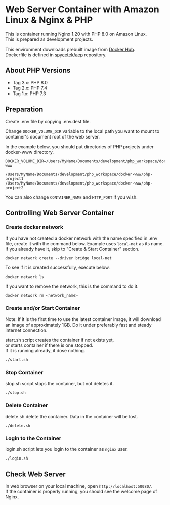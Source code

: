 # Web Server Container with Amazon Linux & Nginx & PHP
This is container running Nginx 1.20 with PHP 8.0 on Amazon Linux.  
This is prepared as development projects.

This environment downloads prebuilt image from [Docker Hub](https://cloud.docker.com/u/spycetek/repository/docker/spycetek/aep).  
Dockerfile is defined in [spycetek/aep](https://bitbucket.org/spycetek/aep) repository.

## About PHP Versions
* Tag 3.x: PHP 8.0
* Tag 2.x: PHP 7.4
* Tag 1.x: PHP 7.3

## Preparation
Create .env file by copying .env.dest file.

Change `DOCKER_VOLUME_DIR` variable to the local path you want to mount to container's document root of the web server.

In the example below, you should put directories of PHP projects under docker-www directory.
```
DOCKER_VOLUME_DIR=/Users/MyName/Documents/development/php_workspace/docker-www
```

```
/Users/MyName/Documents/development/php_workspace/docker-www/php-project1
/Users/MyName/Documents/development/php_workspace/docker-www/php-project2
```

You can also change `CONTAINER_NAME` and `HTTP_PORT` if you wish.


## Controlling Web Server Container
### Create docker network
If you have not created a docker network with the name specified in .env file,
create it with the command below. Example uses `local-net` as its name.  
If you already have it, skip to "Create & Start Container" section.

```
docker network create --driver bridge local-net
```

To see if it is created successfully, execute below.
```
docker network ls
```

If you want to remove the network, this is the command to do it.
```
docker network rm <network_name>
```

### Create and/or Start Container
Note: If it is the first time to use the latest container image, it will download an image of approximately 1GB. Do it under preferably fast and steady internet connection.

start.sh script creates the container if not exists yet,  
or starts container if there is one stopped.  
If it is running already, it dose nothing.
```
./start.sh
```

### Stop Container
stop.sh script stops the container, but not deletes it.
```
./stop.sh
```

### Delete Container
delete.sh delete the container. Data in the container will be lost.
```
./delete.sh
```

### Login to the Container
login.sh script lets you login to the container as `nginx` user.
```
./login.sh
```


## Check Web Server
In web browser on your local machine, open `http://localhost:50080/`.  
If the container is properly running, you should see the welcome page of Nginx.
